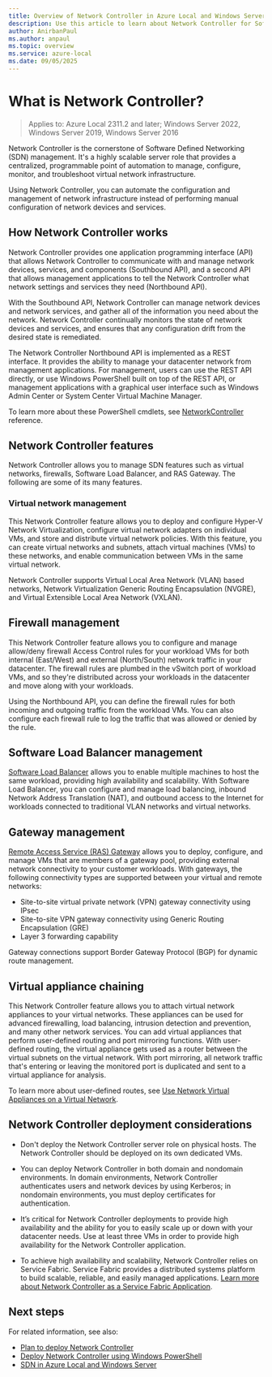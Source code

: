 ```yaml
---
title: Overview of Network Controller in Azure Local and Windows Server
description: Use this article to learn about Network Controller for Software Defined Networking managed by on-premises tools in Azure Local and Windows Server.
author: AnirbanPaul
ms.author: anpaul
ms.topic: overview
ms.service: azure-local
ms.date: 09/05/2025
---
```


# What is Network Controller?

> Applies to: Azure Local 2311.2 and later; Windows Server 2022, Windows Server 2019, Windows Server 2016

Network Controller is the cornerstone of Software Defined Networking (SDN) management. It's a highly scalable server role that provides a centralized, programmable point of automation to manage, configure, monitor, and troubleshoot virtual network infrastructure.

Using Network Controller, you can automate the configuration and management of network infrastructure instead of performing manual configuration of network devices and services.

## How Network Controller works

Network Controller provides one application programming interface (API) that allows Network Controller to communicate with and manage network devices, services, and components (Southbound API), and a second API that allows management applications to tell the Network Controller what network settings and services they need (Northbound API).

With the Southbound API, Network Controller can manage network devices and network services, and gather all of the information you need about the network. Network Controller continually monitors the state of network devices and services, and ensures that any configuration drift from the desired state is remediated.

The Network Controller Northbound API is implemented as a REST interface. It provides the ability to manage your datacenter network from management applications. For management, users can use the REST API directly, or use Windows PowerShell built on top of the REST API, or management applications with a graphical user interface such as Windows Admin Center or System Center Virtual Machine Manager.

To learn more about these PowerShell cmdlets, see [NetworkController](/powershell/module/networkcontroller/?view=windowsserver2022-ps&preserve-view=true) reference.

## Network Controller features

Network Controller allows you to manage SDN features such as virtual networks, firewalls, Software Load Balancer, and RAS Gateway. The following are some of its many features.

### Virtual network management

This Network Controller feature allows you to deploy and configure Hyper-V Network Virtualization, configure virtual network adapters on individual VMs, and store and distribute virtual network policies. With this feature, you can create virtual networks and subnets, attach virtual machines (VMs) to these networks, and enable communication between VMs in the same virtual network.

Network Controller supports Virtual Local Area Network (VLAN) based networks, Network Virtualization Generic Routing Encapsulation (NVGRE), and Virtual Extensible Local Area Network (VXLAN).

## Firewall management

This Network Controller feature allows you to configure and manage allow/deny firewall Access Control rules for your workload VMs for both internal (East/West) and external (North/South) network traffic in your datacenter. The firewall rules are plumbed in the vSwitch port of workload VMs, and so they're distributed across your workloads in the datacenter and move along with your workloads.

Using the Northbound API, you can define the firewall rules for both incoming and outgoing traffic from the workload VMs. You can also configure each firewall rule to log the traffic that was allowed or denied by the rule.

## Software Load Balancer management

[Software Load Balancer](software-load-balancer.md) allows you to enable multiple machines to host the same workload, providing high availability and scalability. With Software Load Balancer, you can configure and manage load balancing, inbound Network Address Translation (NAT), and outbound access to the Internet for workloads connected to traditional VLAN networks and virtual networks.

## Gateway management

[Remote Access Service (RAS) Gateway](gateway-overview.md) allows you to deploy, configure, and manage VMs that are members of a gateway pool, providing external network connectivity to your customer workloads. With gateways, the following connectivity types are supported between your virtual and remote networks:

- Site-to-site virtual private network (VPN) gateway connectivity using IPsec
- Site-to-site VPN gateway connectivity using Generic Routing Encapsulation (GRE)
- Layer 3 forwarding capability
 
Gateway connections support Border Gateway Protocol (BGP) for dynamic route management.

## Virtual appliance chaining

This Network Controller feature allows you to attach virtual network appliances to your virtual networks. These appliances can be used for advanced firewalling, load balancing, intrusion detection and prevention, and many other network services. You can add virtual appliances that perform user-defined routing and port mirroring functions. With user-defined routing, the virtual appliance gets used as a router between the virtual subnets on the virtual network. With port mirroring, all network traffic that's entering or leaving the monitored port is duplicated and sent to a virtual appliance for analysis.

To learn more about user-defined routes, see [Use Network Virtual Appliances on a Virtual Network](/windows-server/networking/sdn/manage/use-network-virtual-appliances-on-a-vn).

## Network Controller deployment considerations

- Don't deploy the Network Controller server role on physical hosts. The Network Controller should be deployed on its own dedicated VMs.

- You can deploy Network Controller in both domain and nondomain environments. In domain environments, Network Controller authenticates users and network devices by using Kerberos; in nondomain environments, you must deploy certificates for authentication.

- It’s critical for Network Controller deployments to provide high availability and the ability for you to easily scale up or down with your datacenter needs. Use at least three VMs in order to provide high availability for the Network Controller application.

- To achieve high availability and scalability, Network Controller relies on Service Fabric. Service Fabric provides a distributed systems platform to build scalable, reliable, and easily managed applications. [Learn more about Network Controller as a Service Fabric Application](/windows-server/networking/sdn/technologies/network-controller/network-controller-high-availability#network-controller-as-a-service-fabric-application).

## Next steps

For related information, see also:

- [Plan to deploy Network Controller](network-controller.md)
- [Deploy Network Controller using Windows PowerShell](https://github.com/microsoft/SDN/tree/master/SDNExpress/scripts)
- [SDN in Azure Local and Windows Server](software-defined-networking-23h2.md)